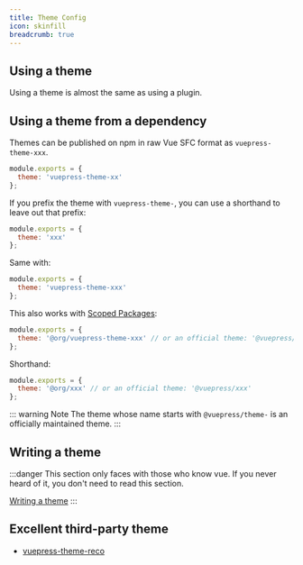 ```yaml
---
title: Theme Config
icon: skinfill
breadcrumb: true
---
```


## Using a theme

Using a theme is almost the same as using a plugin.

## Using a theme from a dependency

Themes can be published on npm in raw Vue SFC format as `vuepress-theme-xxx`.

```js
module.exports = {
  theme: 'vuepress-theme-xx'
};
```

If you prefix the theme with `vuepress-theme-`, you can use a shorthand to leave out that prefix:

```js
module.exports = {
  theme: 'xxx'
};
```

Same with:

```js
module.exports = {
  theme: 'vuepress-theme-xxx'
};
```

This also works with [Scoped Packages](https://docs.npmjs.com/misc/scope):

```js
module.exports = {
  theme: '@org/vuepress-theme-xxx' // or an official theme: '@vuepress/theme-xxx'
};
```

Shorthand:

```js
module.exports = {
  theme: '@org/xxx' // or an official theme: '@vuepress/xxx'
};
```

::: warning Note
The theme whose name starts with `@vuepress/theme-` is an officially maintained theme.
:::

## Writing a theme

:::danger
This section only faces with those who know vue. If you never heard of it, you don't need to read this section.

[Writing a theme](dev.md)
:::

## Excellent third-party theme

- [vuepress-theme-reco](https://vuepress-theme-reco.recoluan.com/)
